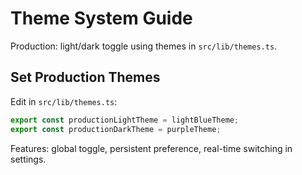 # Theme System Guide

Production: light/dark toggle using themes in `src/lib/themes.ts`.

## Set Production Themes

Edit in `src/lib/themes.ts`:

```ts
export const productionLightTheme = lightBlueTheme;
export const productionDarkTheme = purpleTheme;
```

Features: global toggle, persistent preference, real-time switching in settings.
